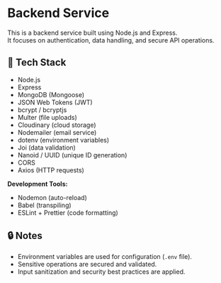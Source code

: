 # Backend Service

This is a backend service built using Node.js and Express.  
It focuses on authentication, data handling, and secure API operations.

## 🚀 Tech Stack

- Node.js
- Express
- MongoDB (Mongoose)
- JSON Web Tokens (JWT)
- bcrypt / bcryptjs
- Multer (file uploads)
- Cloudinary (cloud storage)
- Nodemailer (email service)
- dotenv (environment variables)
- Joi (data validation)
- Nanoid / UUID (unique ID generation)
- CORS
- Axios (HTTP requests)

**Development Tools:**

- Nodemon (auto-reload)
- Babel (transpiling)
- ESLint + Prettier (code formatting)

## 🔒 Notes

- Environment variables are used for configuration (`.env` file).
- Sensitive operations are secured and validated.
- Input sanitization and security best practices are applied.
